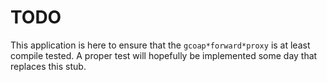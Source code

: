 TODO
====

This application is here to ensure that the `gcoap*forward*proxy` is at least compile tested.
A proper test will hopefully be implemented some day that replaces this stub.
